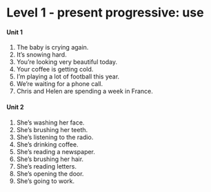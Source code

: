 # Level 1 -  present progressive: use

#### Unit 1

1. The baby is crying again.
2. It’s snowing hard.
3. You’re looking very beautiful today.
4. Your coffee is getting cold.
5. I’m playing a lot of football this year.
6. We’re waiting for a phone call.
7. Chris and Helen are spending a week in France.

#### Unit 2

1. She’s washing her face.
2. She’s brushing her teeth.
3. She’s listening to the radio.
4. She’s drinking coffee.
5. She’s reading a newspaper.
6. She’s brushing her hair.
7. She’s reading letters.
8. She’s opening the door.
9. She’s going to work.